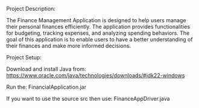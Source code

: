 Project Description:

The Finance Management Application is designed to help users manage their personal finances efficiently. The application provides functionalities for budgeting, tracking expenses, and analyzing spending behaviors. The goal of this application is to enable users to have a better understanding of their finances and make more informed decisions.


Project Setup:

Download and install Java from: https://www.oracle.com/java/technologies/downloads/#jdk22-windows

Run the: FinancialApplication.jar

If you want to use the source src then use: FinanceAppDriver.java



